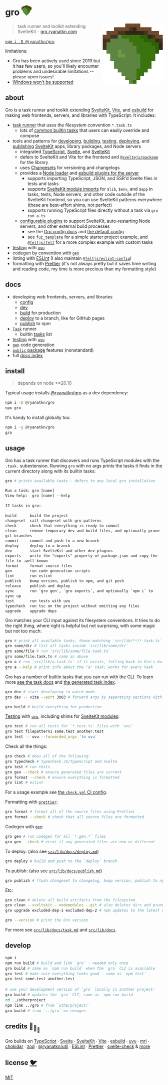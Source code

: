 # gro <img src="static/favicon.png" width="32" height="32">

<img src="static/favicon.png" align="right" width="192" height="192">

> task runner and toolkit extending SvelteKit - [gro.ryanatkn.com](https://gro.ryanatkn.com)

[`npm i -D @ryanatkn/gro`](https://www.npmjs.com/package/@ryanatkn/gro)

limitations:

- Gro has been actively used since 2019 but it has few users,
  so you'll likely encounter problems and undesirable limitations --
  please open issues!
- [Windows won't be supported](https://github.com/ryanatkn/gro/issues/319)

## about

Gro is a task runner and toolkit
extending [SvelteKit](https://github.com/sveltejs/kit),
[Vite](https://github.com/vitejs/vite),
and [esbuild](https://github.com/evanw/esbuild)
for making web frontends, servers, and libraries with TypeScript.
It includes:

- [task runner](/src/lib/docs/task.md) that uses the filesystem convention `*.task.ts`
  - lots of [common builtin tasks](/src/lib/docs/tasks.md) that users can easily override and compose
- tools and patterns for
  [developing](/src/lib/docs/dev.md),
  [building](/src/lib/docs/build.md),
  [testing](/src/lib/docs/test.md),
  [deploying](/src/lib/docs/deploy.md),
  and [publishing](/src/lib/docs/publish.md)
  [SvelteKit](https://github.com/sveltejs/kit) apps, library packages, and Node servers
  - integrated [TypeScript](https://github.com/microsoft/typescript),
    [Svelte](https://github.com/sveltejs/svelte),
    and [SvelteKit](https://github.com/sveltejs/kit)
  - defers to SvelteKit and Vite for the frontend and
    [`@sveltejs/package`](https://kit.svelte.dev/docs/packaging) for the library
  - uses [Changesets](https://github.com/changesets/changesets) for versioning and changelogs
  - provides a [Node loader](/src/lib/loader.ts) and
    [esbuild plugins for the server](/src/lib/gro_plugin_server.ts)
    - supports importing TypeScript, JSON, and SSR'd Svelte files in tests and tasks
    - supports [SvelteKit module imports](https://kit.svelte.dev/docs/modules) for
      `$lib`, `$env`, and `$app` in tasks, tests, Node servers,
      and other code outside of the SvelteKit frontend,
      so you can use SvelteKit patterns everywhere
      (these are best-effort shims, not perfect)
    - supports running TypeScript files directly without a task via `gro run a.ts`
  - [configurable plugins](/src/lib/docs/plugin.md)
    to support SvelteKit, auto-restarting Node servers, and other external build processes
    - see the [Gro config docs](/src/lib/docs/config.md) and
      [the default config](https://github.com/ryanatkn/gro/blob/main/src/lib/gro.config.default.ts)
    - see [`fuz_template`](https://github.com/fuz-dev/fuz_template)
      for a simple starter project example, and
      [`@feltjs/felt`](https://github.com/feltjs/felt) for a more complex example with custom tasks
- [testing](/src/lib/docs/test.md) with [`uvu`](https://github.com/lukeed/uvu)
- codegen by convention with [`gen`](/src/lib/docs/gen.md)
- linting with [ESLint](https://github.com/eslint/eslint)
  (I also maintain [`@feltjs/eslint-config`](https://github.com/feltjs/eslint-config))
- formatting with [Prettier](https://github.com/prettier/prettier)
  (it's not always pretty but it saves time writing and reading code,
  my time is more precious than my formatting style)

## docs

- developing web frontends, servers, and libraries
  - [config](/src/lib/docs/config.md)
  - [dev](/src/lib/docs/dev.md)
  - [build](/src/lib/docs/build.md) for production
  - [deploy](/src/lib/docs/deploy.md) to a branch, like for GitHub pages
  - [publish](/src/lib/docs/publish.md) to npm
- [`Task`](/src/lib/docs/task.md) runner
  - builtin [tasks](/src/lib/docs/tasks.md) list
- [testing](/src/lib/docs/test.md) with [`uvu`](https://github.com/lukeed/uvu)
- [`gen`](/src/lib/docs/gen.md) code generation
- [`public` package](/src/lib/docs/package_json.md#public-packages) features (nonstandard)
- full [docs index](/src/lib/docs#readme)

## install

> depends on node >=20.10

Typical usage installs [@ryanatkn/gro](https://www.npmjs.com/package/@ryanatkn/gro)
as a dev dependency:

```bash
npm i -D @ryanatkn/gro
npx gro
```

It's handy to install globally too:

```bash
npm i -g @ryanatkn/gro
gro
```

## usage

Gro has a task runner that discovers and runs TypeScript modules with the `.task.` subextension.
Running `gro` with no args prints the tasks
it finds in the current directory along with its builtin tasks:

```bash
gro # prints available tasks - defers to any local gro installation
```

```
Run a task: gro [name]
View help:  gro [name] --help

17 tasks in gro:

build      build the project
changeset  call changeset with gro patterns
check      check that everything is ready to commit
clean      remove temporary dev and build files, and optionally prune git branches
commit     commit and push to a new branch
deploy     deploy to a branch
dev        start SvelteKit and other dev plugins
exports    write the "exports" property of package.json and copy the file to .well-known
format     format source files
gen        run code generation scripts
lint       run eslint
publish    bump version, publish to npm, and git push
release    publish and deploy
sync       run `gro gen`, `gro exports`, and optionally `npm i` to sync up
test       run tests with uvu
typecheck  run tsc on the project without emitting any files
upgrade    upgrade deps
```

Gro matches your CLI input against its filesystem conventions.
It tries to do the right thing, where right is helpful but not surprising,
with some magic but not too much:

```bash
gro # print all available tasks, those matching `src/lib/**/*.task.ts` and Gro's builtins
gro some/dir # list all tasks inside `src/lib/some/dir`
gro some/file # run `src/lib/some/file.task.ts`
gro some/file.task.ts # same as above
gro a # run `src/lib/a.task.ts` if it exists, falling back to Gro's builtin
gro a --help # print info about the "a" task; works for every task
```

Gro has a number of builtin tasks that you can run with the CLI.
To learn more [see the task docs](/src/lib/docs/task.md)
and [the generated task index](/src/lib/docs/tasks.md).

```bash
gro dev # start developing in watch mode
gro dev -- vite --port 3003 # forward args by separating sections with --
```

```bash
gro build # build everything for production
```

[Testing](/src/lib/docs/test.md) with [`uvu`](https://github.com/lukeed/uvu),
including shims for [SvelteKit modules](https://kit.svelte.dev/docs/modules):

```bash
gro test # run all tests for `*.test.ts` files with `uvu`
gro test filepattern1 some.test another.test
gro test -- uvu --forwarded_args 'to uvu'
```

Check all the things:

```bash
gro check # does all of the following:
gro typecheck # typecheck JS/TypeScript and Svelte
gro test # run tests
gro gen --check # ensure generated files are current
gro format --check # ensure everything is formatted
gro lint # eslint
```

For a usage example see [the `check.yml` CI config](.github/workflows/check.yml).

Formatting with [`prettier`](https://github.com/prettier/prettier):

```bash
gro format # format all of the source files using Prettier
gro format --check # check that all source files are formatted
```

Codegen with [`gen`](/src/lib/docs/gen.md):

```bash
gro gen # run codegen for all `*.gen.*` files
gro gen --check # error if any generated files are new or different
```

To deploy: (also see [`src/lib/docs/deploy.md`](/src/lib/docs/deploy.md))

```bash
gro deploy # build and push to the `deploy` branch
```

To publish: (also see [`src/lib/docs/publish.md`](/src/lib/docs/publish.md))

```bash
gro publish # flush changeset to changelog, bump version, publish to npm, and git push
```

Etc:

```bash
gro clean # delete all build artifacts from the filesystem
gro clean --sveltekit --nodemodules --git # also deletes dirs and prunes git branches
gro upgrade excluded-dep-1 excluded-dep-2 # npm updates to the latest everything
```

```bash
gro --version # print the Gro version
```

For more see [`src/lib/docs/task.md`](/src/lib/docs/task.md) and [`src/lib/docs`](/src/lib/docs).

## develop

```bash
npm i
npm run build # build and link `gro` - needed only once
gro build # same as `npm run build` when the `gro` CLI is available
gro test # make sure everything looks good - same as `npm test`
gro test some.test another.test

# use your development version of `gro` locally in another project:
gro build # updates the `gro` CLI, same as `npm run build`
cd ../otherproject
npm link ../gro # from `otherproject/`
gro build # from `../gro` on changes
```

## credits 🐢<sub>🐢</sub><sub><sub>🐢</sub></sub>

Gro builds on
[TypeScript](https://github.com/microsoft/TypeScript) ∙
[Svelte](https://github.com/sveltejs/svelte) ∙
[SvelteKit](https://github.com/sveltejs/kit) ∙
[Vite](https://github.com/vitejs/vite) ∙
[esbuild](https://github.com/evanw/esbuild) ∙
[uvu](https://github.com/lukeed/uvu) ∙
[mri](https://github.com/lukeed/mri) ∙
[chokidar](https://github.com/paulmillr/chokidar) ∙
[zod](https://github.com/colinhacks/zod) ∙
[@ryanatkn/util](https://github.com/ryanatkn/util) ∙
[ESLint](https://github.com/eslint/eslint) ∙
[Prettier](https://github.com/prettier/prettier) ∙
[svelte-check](https://github.com/sveltejs/language-tools/tree/master/packages/svelte-check) &
[more](package.json)

## license [🐦](https://wikipedia.org/wiki/Free_and_open-source_software)

[MIT](LICENSE)
